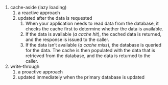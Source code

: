 
1. cache-aside (lazy loading) 
	1. a reactive approach
	2. updated after the data is requested
		1. When your application needs to read data from the database, it checks the cache first to determine whether the data is available.
		2. If the data is available (_a cache hit_), the cached data is returned, and the response is issued to the caller.
		3. If the data isn’t available (_a cache miss_), the database is queried for the data. The cache is then populated with the data that is retrieved from the database, and the data is returned to the caller.
2. write-through
	1. a proactive approach
	2. updated immediately when the primary database is updated